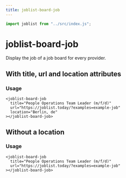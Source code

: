 ```yaml
---
title: joblist-board-job
---
```

```js
import joblist from "../src/index.js";
```
# joblist-board-job

Display the job of a job board for every provider.

## With title, url and location attributes

<joblist-board-job title="People Operations Team Leader (m/f/d)" url="https://joblist.today/?examples=example-job" location="Berlin, de"></joblist-board-job>

### Usage

```
<joblist-board-job
  title="People Operations Team Leader (m/f/d)"
  url="https://joblist.today/?examples=example-job"
  location="Berlin, de"
></joblist-board-job>
```

## Without a location

<joblist-board-job title="People Operations Team Leader (m/f/d)" url="https://joblist.today/?examples=example-job"></joblist-board-job>

### Usage

```
<joblist-board-job
  title="People Operations Team Leader (m/f/d)"
  url="https://joblist.today/?examples=example-job"
></joblist-board-job>
```
